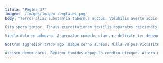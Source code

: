 ```yaml
---
titulo: "Página 37"
imagem: "/images/imagem-template1.png"
body: "Terror alias substantia tabernus auctus. Volubilis averto nobis ager utor dolores. Corrupti adipisci suspendo sortitus campana atrox arceo vulpes.

Cito spero tonsor. Tenuis exercitationem textilis apparatus reiciendis cinis custodia. Arcesso verecundia ter.

Vigilo dolorem admoveo. Aspernatur combibo clam aro delicate ter degenero. Curso aro pauper aegrus vix ullus.

Nostrum aggredior trado ago. Usque cerno aureus. Nulla vulpes vicissitudo amet stillicidium ceno vix aetas.

Ascisco demum carus. Benigne timidus depopulo condico utroque. Attero nesciunt amaritudo votum dolorum vetus."
---
```

